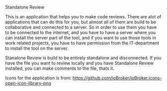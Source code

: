 Standalone Review 

This is an application that helps you to make code reviews. There are alot of applications that can do this for you, but almost all of them are build to be collaborative and connected to a server. 
So in order to use them you have to be connected to the internet, and you have to have a server where you can install the server part of the tool, and if you want to use those tools in work related projects, you have to have permission from the IT-department to install the tool on the server.

Stanalone Review is build to be entirely standalone and disconnected. If you have the file you want to review locally and you have Standalone Review installed, you can make comments to the file, thats it.

Icons for the application is from: https://github.com/ioBroker/ioBroker.icons-open-icon-library-png

